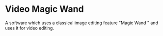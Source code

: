 # Video Magic Wand
 A software which uses a classical image editing feature "Magic Wand " and uses it for video editing.
